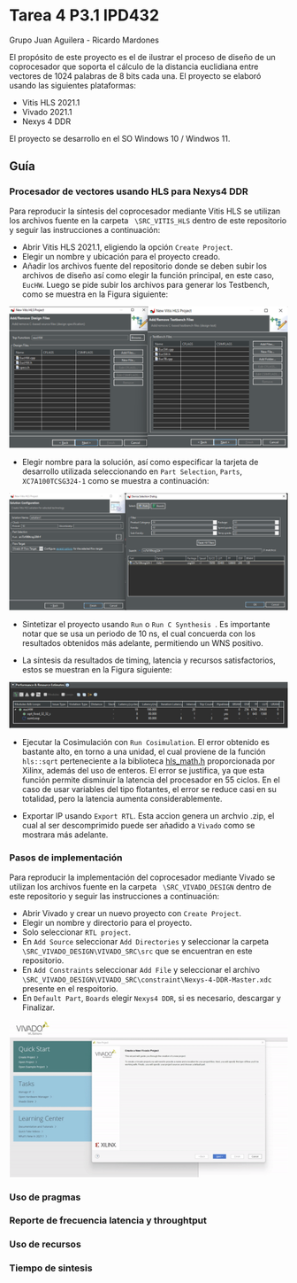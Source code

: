 # Tarea 4 P3.1 IPD432

Grupo Juan Aguilera - Ricardo Mardones

El propósito de este proyecto es el de ilustrar el proceso de diseño de un coprocesador que soporta el cálculo de la distancia euclidiana entre vectores de 1024 palabras de 8 bits cada una.
El proyecto se elaboró usando las siguientes plataformas:

* Vitis HLS 2021.1
* Vivado 2021.1
* Nexys 4 DDR

El proyecto se desarrollo en el SO Windows 10 /  Windwos 11.

## Guía
### Procesador de vectores usando HLS para Nexys4 DDR

Para reproducir la síntesis del coprocesador mediante Vitis HLS se utilizan los archivos fuente en la carpeta ``` \SRC_VITIS_HLS``` dentro de este repositorio y seguir las instrucciones a continuación:

* Abrir Vitis HLS 2021.1, eligiendo la opción ```Create Project```.
* Elegir un nombre y ubicación para el proyecto creado.
* Añadir los archivos fuente del repositorio donde se deben subir los archivos de diseño así como elegir la función principal, en este caso, ```EucHW```. Luego se pide subir los archivos para generar los Testbench, como se muestra en la Figura siguiente:

![Archivos añadidos.](/Imagenes_Readme/Vitis_HLS_Files.png)

* Elegir nombre para la solución, así como especificar la tarjeta de desarrollo utilizada seleccionando en ```Part Selection```, ```Parts```,  ```XC7A100TCSG324-1``` como se muestra a continuación:

![Device part.](/Imagenes_Readme/device.png)

* Sintetizar el proyecto usando ```Run``` o ```Run C Synthesis ```. Es importante notar que se usa un periodo de 10 ns, el cual concuerda con los resultados obtenidos más adelante, permitiendo un WNS positivo.

* La síntesis da resultados de timing, latencia y recursos satisfactorios, estos se muestran en la Figura siguiente:

![Device part.](/Imagenes_Readme/performance_hls.png)

 * Ejecutar la Cosimulación con ``` Run Cosimulation ```. El error obtenido es bastante alto, en torno a una unidad, el cual proviene de la función ``` hls::sqrt``` perteneciente a la biblioteca [hls_math.h](https://docs.xilinx.com/r/en-US/ug1399-vitis-hls/Vitis-HLS-Math-Library) proporcionada por Xilinx, además del uso de enteros. El error se justifica, ya que esta función permite disminuir la latencia del procesador en 55 ciclos. En el caso de usar variables del tipo flotantes, el error se reduce casi en su totalidad, pero la latencia aumenta considerablemente.

* Exportar IP usando ```Export RTL```. Esta accion genera un archvio .zip, el cual al ser descomprimido puede ser añadido a ```Vivado``` como se mostrara más adelante.

### Pasos de implementación

Para reproducir la implementación del coprocesador mediante Vivado se utilizan los archivos fuente en la carpeta ``` \SRC_VIVADO_DESIGN``` dentro de este repositorio y seguir las instrucciones a continuación:

* Abrir Vivado y crear un nuevo proyecto con ```Create Project```.
* Elegir un nombre y directorio para el proyecto.
* Solo seleccionar ```RTL project```.
* En ```Add Source``` seleccionar ```Add Directories``` y seleccionar la carpeta ```\SRC_VIVADO_DESIGN\VIVADO_SRC\src``` que se encuentran en este repositorio.
* En ```Add Constraints``` seleccionar ```Add File``` y seleccionar el archivo ```\SRC_VIVADO_DESIGN\VIVADO_SRC\constraint\Nexys-4-DDR-Master.xdc``` presente en el respoitorio.
* En ```Default Part```, ```Boards``` elegir ```Nexys4 DDR```, si es necesario, descargar y Finalizar.

![Vivado Project process.](/Imagenes_Readme/create_vivado_project.gif)

### Uso de pragmas

### Reporte de frecuencia latencia y throughtput

### Uso de recursos

### Tiempo de sintesis
